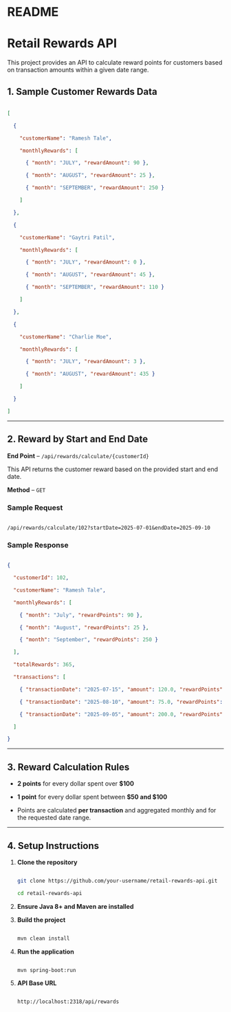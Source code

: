 # README


 

# Retail Rewards API

This project provides an API to calculate reward points for customers based on transaction amounts within a given date range.

## 1. Sample Customer Rewards Data


 

```json

[

  {

    "customerName": "Ramesh Tale",

    "monthlyRewards": [

      { "month": "JULY", "rewardAmount": 90 },

      { "month": "AUGUST", "rewardAmount": 25 },

      { "month": "SEPTEMBER", "rewardAmount": 250 }

    ]

  },

  {

    "customerName": "Gaytri Patil",

    "monthlyRewards": [

      { "month": "JULY", "rewardAmount": 0 },

      { "month": "AUGUST", "rewardAmount": 45 },

      { "month": "SEPTEMBER", "rewardAmount": 110 }

    ]

  },

  {

    "customerName": "Charlie Moe",

    "monthlyRewards": [

      { "month": "JULY", "rewardAmount": 3 },

      { "month": "AUGUST", "rewardAmount": 435 }

    ]

  }

]

```


 

---


 

## 2. Reward by Start and End Date


 

**End Point** – `/api/rewards/calculate/{customerId}`  

This API returns the customer reward based on the provided start and end date.


 

**Method** – `GET`


 

### Sample Request  

```

/api/rewards/calculate/102?startDate=2025-07-01&endDate=2025-09-10

```


 

### Sample Response  

```json

{

  "customerId": 102,

  "customerName": "Ramesh Tale",

  "monthlyRewards": [

    { "month": "July", "rewardPoints": 90 },

    { "month": "August", "rewardPoints": 25 },

    { "month": "September", "rewardPoints": 250 }

  ],

  "totalRewards": 365,

  "transactions": [

    { "transactionDate": "2025-07-15", "amount": 120.0, "rewardPoints": 90 },

    { "transactionDate": "2025-08-10", "amount": 75.0, "rewardPoints": 25 },

    { "transactionDate": "2025-09-05", "amount": 200.0, "rewardPoints": 250 }

  ]

}

```


 

---


 

## 3. Reward Calculation Rules


 

- **2 points** for every dollar spent over **$100**

- **1 point** for every dollar spent between **$50 and $100**

- Points are calculated **per transaction** and aggregated monthly and for the requested date range.


 

---


 

## 4. Setup Instructions


 

1. **Clone the repository**

   ```bash

   git clone https://github.com/your-username/retail-rewards-api.git

   cd retail-rewards-api

   ```


 

2. **Ensure Java 8+ and Maven are installed**


 

3. **Build the project**

   ```bash

   mvn clean install

   ```


 

4. **Run the application**

   ```bash

   mvn spring-boot:run

   ```


 

5. **API Base URL**

   ```

   http://localhost:2318/api/rewards

   ```


 
